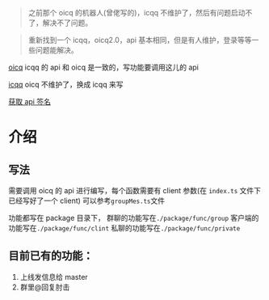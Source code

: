 > 之前那个 oicq 的机器人(曾佬写的)，icqq 不维护了，然后有问题启动不了，解决不了问题。

> 重新找到一个 icqq，oicq2.0，api 基本相同，但是有人维护，登录等等一些问题能解决。

[oicq](https://github.com/icqqjs/icqq) icqq 的 api 和 oicq 是一致的，写功能要调用这儿的 api

[icqq](https://github.com/icqqjs/icqq) oicq 不维护了，换成 icqq 来写

[获取 api 签名](https://github.com/CikeyQi/unidbg-fetch-qsign-gui)

# 介绍

## 写法

需要调用 oicq 的 api 进行编写，每个函数需要有 client 参数(在 `index.ts` 文件下已经写好了一个 client)
可以参考`groupMes.ts`文件

功能都写在 package 目录下，
群聊的功能写在`./package/func/group`
客户端的功能写在`./package/func/clint`
私聊的功能写在`./package/func/private`

## 目前已有的功能：

1. 上线发信息给 master
2. 群里@回复肘击
